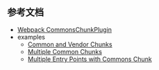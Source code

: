 ## 参考文档
- [Webpack CommonsChunkPlugin](https://webpack.docschina.org/plugins/commons-chunk-plugin)
- examples
  - [Common and Vendor Chunks](https://github.com/webpack/webpack/tree/master/examples/common-chunk-and-vendor-chunk)
  - [Multiple Common Chunks](https://github.com/webpack/webpack/tree/8b888fedfaeaac6bd39168c0952cc19e6c34280a/examples/multiple-commons-chunks)
  - [Multiple Entry Points with Commons Chunk](https://github.com/webpack/webpack/tree/8b888fedfaeaac6bd39168c0952cc19e6c34280a/examples/multiple-entry-points-commons-chunk-css-bundle)
